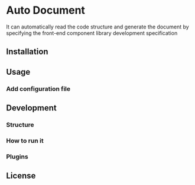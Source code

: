 # Auto Document

It can automatically read the code structure and generate the document by specifying the front-end component library development specification

## Installation

## Usage

### Add configuration file

## Development

### Structure

### How to run it

### Plugins

## License
